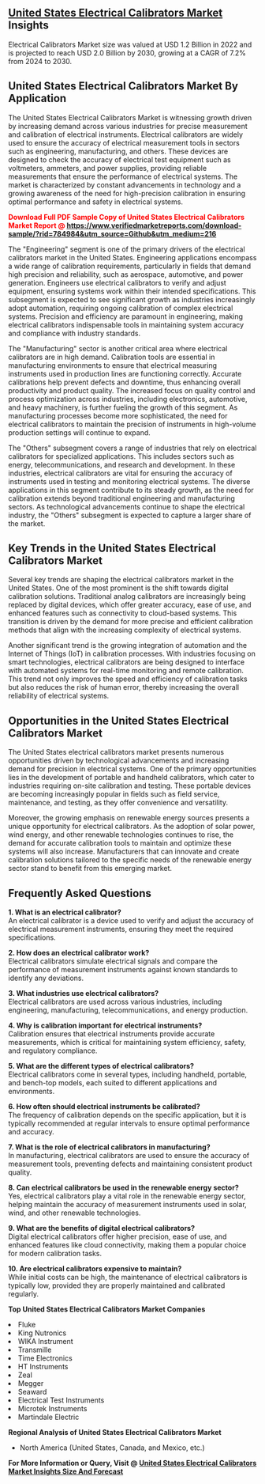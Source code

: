 <h2><a href="https://www.verifiedmarketreports.com/download-sample/?rid=784984&amp;utm_source=Github&amp;utm_medium=216" target="_blank">United States Electrical Calibrators Market</a> Insights</h2><p>Electrical Calibrators Market size was valued at USD 1.2 Billion in 2022 and is projected to reach USD 2.0 Billion by 2030, growing at a CAGR of 7.2% from 2024 to 2030.</p><p><h2>United States Electrical Calibrators Market By Application</h2><p>The United States Electrical Calibrators Market is witnessing growth driven by increasing demand across various industries for precise measurement and calibration of electrical instruments. Electrical calibrators are widely used to ensure the accuracy of electrical measurement tools in sectors such as engineering, manufacturing, and others. These devices are designed to check the accuracy of electrical test equipment such as voltmeters, ammeters, and power supplies, providing reliable measurements that ensure the performance of electrical systems. The market is characterized by constant advancements in technology and a growing awareness of the need for high-precision calibration in ensuring optimal performance and safety in electrical systems.</p><p><strong><p><span class=""><span style="color: #ff0000;"><strong>Download Full PDF Sample Copy of United States Electrical Calibrators Market Report</strong> @ </span><a href="https://www.verifiedmarketreports.com/download-sample/?rid=784984&amp;utm_source=Github&amp;utm_medium=216" target="_blank">https://www.verifiedmarketreports.com/download-sample/?rid=784984&amp;utm_source=Github&amp;utm_medium=216</a></span></p></strong></p><p>The "Engineering" segment is one of the primary drivers of the electrical calibrators market in the United States. Engineering applications encompass a wide range of calibration requirements, particularly in fields that demand high precision and reliability, such as aerospace, automotive, and power generation. Engineers use electrical calibrators to verify and adjust equipment, ensuring systems work within their intended specifications. This subsegment is expected to see significant growth as industries increasingly adopt automation, requiring ongoing calibration of complex electrical systems. Precision and efficiency are paramount in engineering, making electrical calibrators indispensable tools in maintaining system accuracy and compliance with industry standards.</p><p>The "Manufacturing" sector is another critical area where electrical calibrators are in high demand. Calibration tools are essential in manufacturing environments to ensure that electrical measuring instruments used in production lines are functioning correctly. Accurate calibrations help prevent defects and downtime, thus enhancing overall productivity and product quality. The increased focus on quality control and process optimization across industries, including electronics, automotive, and heavy machinery, is further fueling the growth of this segment. As manufacturing processes become more sophisticated, the need for electrical calibrators to maintain the precision of instruments in high-volume production settings will continue to expand.</p><p>The "Others" subsegment covers a range of industries that rely on electrical calibrators for specialized applications. This includes sectors such as energy, telecommunications, and research and development. In these industries, electrical calibrators are vital for ensuring the accuracy of instruments used in testing and monitoring electrical systems. The diverse applications in this segment contribute to its steady growth, as the need for calibration extends beyond traditional engineering and manufacturing sectors. As technological advancements continue to shape the electrical industry, the "Others" subsegment is expected to capture a larger share of the market.</p><h2>Key Trends in the United States Electrical Calibrators Market</h2><p>Several key trends are shaping the electrical calibrators market in the United States. One of the most prominent is the shift towards digital calibration solutions. Traditional analog calibrators are increasingly being replaced by digital devices, which offer greater accuracy, ease of use, and enhanced features such as connectivity to cloud-based systems. This transition is driven by the demand for more precise and efficient calibration methods that align with the increasing complexity of electrical systems.</p><p>Another significant trend is the growing integration of automation and the Internet of Things (IoT) in calibration processes. With industries focusing on smart technologies, electrical calibrators are being designed to interface with automated systems for real-time monitoring and remote calibration. This trend not only improves the speed and efficiency of calibration tasks but also reduces the risk of human error, thereby increasing the overall reliability of electrical systems.</p><h2>Opportunities in the United States Electrical Calibrators Market</h2><p>The United States electrical calibrators market presents numerous opportunities driven by technological advancements and increasing demand for precision in electrical systems. One of the primary opportunities lies in the development of portable and handheld calibrators, which cater to industries requiring on-site calibration and testing. These portable devices are becoming increasingly popular in fields such as field service, maintenance, and testing, as they offer convenience and versatility.</p><p>Moreover, the growing emphasis on renewable energy sources presents a unique opportunity for electrical calibrators. As the adoption of solar power, wind energy, and other renewable technologies continues to rise, the demand for accurate calibration tools to maintain and optimize these systems will also increase. Manufacturers that can innovate and create calibration solutions tailored to the specific needs of the renewable energy sector stand to benefit from this emerging market.</p><h2>Frequently Asked Questions</h2><p><strong>1. What is an electrical calibrator?</strong><br> An electrical calibrator is a device used to verify and adjust the accuracy of electrical measurement instruments, ensuring they meet the required specifications.</p><p><strong>2. How does an electrical calibrator work?</strong><br> Electrical calibrators simulate electrical signals and compare the performance of measurement instruments against known standards to identify any deviations.</p><p><strong>3. What industries use electrical calibrators?</strong><br> Electrical calibrators are used across various industries, including engineering, manufacturing, telecommunications, and energy production.</p><p><strong>4. Why is calibration important for electrical instruments?</strong><br> Calibration ensures that electrical instruments provide accurate measurements, which is critical for maintaining system efficiency, safety, and regulatory compliance.</p><p><strong>5. What are the different types of electrical calibrators?</strong><br> Electrical calibrators come in several types, including handheld, portable, and bench-top models, each suited to different applications and environments.</p><p><strong>6. How often should electrical instruments be calibrated?</strong><br> The frequency of calibration depends on the specific application, but it is typically recommended at regular intervals to ensure optimal performance and accuracy.</p><p><strong>7. What is the role of electrical calibrators in manufacturing?</strong><br> In manufacturing, electrical calibrators are used to ensure the accuracy of measurement tools, preventing defects and maintaining consistent product quality.</p><p><strong>8. Can electrical calibrators be used in the renewable energy sector?</strong><br> Yes, electrical calibrators play a vital role in the renewable energy sector, helping maintain the accuracy of measurement instruments used in solar, wind, and other renewable technologies.</p><p><strong>9. What are the benefits of digital electrical calibrators?</strong><br> Digital electrical calibrators offer higher precision, ease of use, and enhanced features like cloud connectivity, making them a popular choice for modern calibration tasks.</p><p><strong>10. Are electrical calibrators expensive to maintain?</strong><br> While initial costs can be high, the maintenance of electrical calibrators is typically low, provided they are properly maintained and calibrated regularly.</p></p><p><strong>Top United States Electrical Calibrators Market Companies</strong></p><div data-test-id=""><p><li>Fluke</li><li> King Nutronics</li><li> WIKA Instrument</li><li> Transmille</li><li> Time Electronics</li><li> HT Instruments</li><li> Zeal</li><li> Megger</li><li> Seaward</li><li> Electrical Test Instruments</li><li> Microtek Instruments</li><li> Martindale Electric</li></p><div><strong>Regional Analysis of&nbsp;United States Electrical Calibrators Market</strong></div><ul><li dir="ltr"><p dir="ltr">North America&nbsp;(United States, Canada, and Mexico, etc.)</p></li></ul><p><strong>For More Information or Query, Visit @&nbsp;</strong><strong><a href="https://www.verifiedmarketreports.com/product/electrical-calibrators-market/?utm_source=Github&amp;utm_medium=216" target="_blank">United States Electrical Calibrators Market Insights Size And Forecast</a></strong></p></div>
